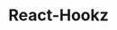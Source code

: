 ---
title: 'React-Hookz'
description: 'is a library of general-purpose React hooks built with care and SSR compatibility in mind.'
link: 'https://react-hookz.github.io/web/?path=/docs/home--page'
imageURL: 'https://res.cloudinary.com/dc6mrv5cb/image/upload/v1700075107/personal-resources/react/react-hookz.github.io_web__path__docs_home--page_nwekl9.png'
---